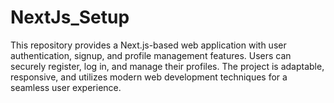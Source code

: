 # NextJs_Setup
This repository provides a Next.js-based web application with user authentication, signup, and profile management features. Users can securely register, log in, and manage their profiles. The project is adaptable, responsive, and utilizes modern web development techniques for a seamless user experience.
